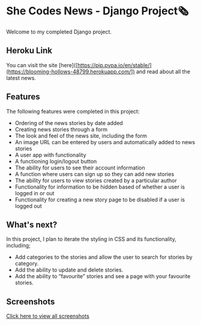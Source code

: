 # She Codes News - Django Project🗞️

Welcome to my completed Django project.

## Heroku Link

You can visit the site [here]([https://pip.pypa.io/en/stable/](https://blooming-hollows-48799.herokuapp.com/]) and read about all the latest news.


## Features
The following features were completed in this project:

- Ordering of the news stories by date added
- Creating news stories through a form
- The look and feel of the news site, including the form
- An image URL can be entered by users and automatically added to news stories
- A user app with functionality
- A functioning login/logout button
- The ability for users to see their account information
- A function where users can sign up so they can add new stories
- The ability for users to view stories created by a particular author
- Functionality for information to be hidden based of whether a user is logged in or out
- Functionality for creating a new story page to be disabled if a user is logged out

## What's next?
In this project, I plan to iterate the styling in CSS and its functionality, including;
- Add categories to the stories and allow the user to search for stories by category.
- Add the ability to update and delete stories.
- Add the ability to “favourite” stories and see a page with your favourite stories.

## Screenshots
[Click here to view all screenshots](https://github.com/SheCodesAus/she-codes-django-news-project-Sarahbrod/tree/main/Screenshots)
